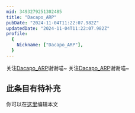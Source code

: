 ```yaml
---
mid: 3493279251302485
title: "Dacapo_ARP"
pubDate: "2024-11-04T11:22:07.982Z"
updatedDate: "2024-11-04T11:22:07.982Z"
profile:
  {
    Nickname: ["Dacapo_ARP"],
  }
---
```


关注[Dacapo_ARP](https://space.bilibili.com/3493279251302485)谢谢喵~ 关注[Dacapo_ARP](https://space.bilibili.com/3493279251302485)谢谢喵~

## 此条目有待补充
你可以在[这里](https://github.com/Yuhanawa/VTuber.ICU-Content/edit/master/v/Dacapo_ARP/index.md)编辑本文
